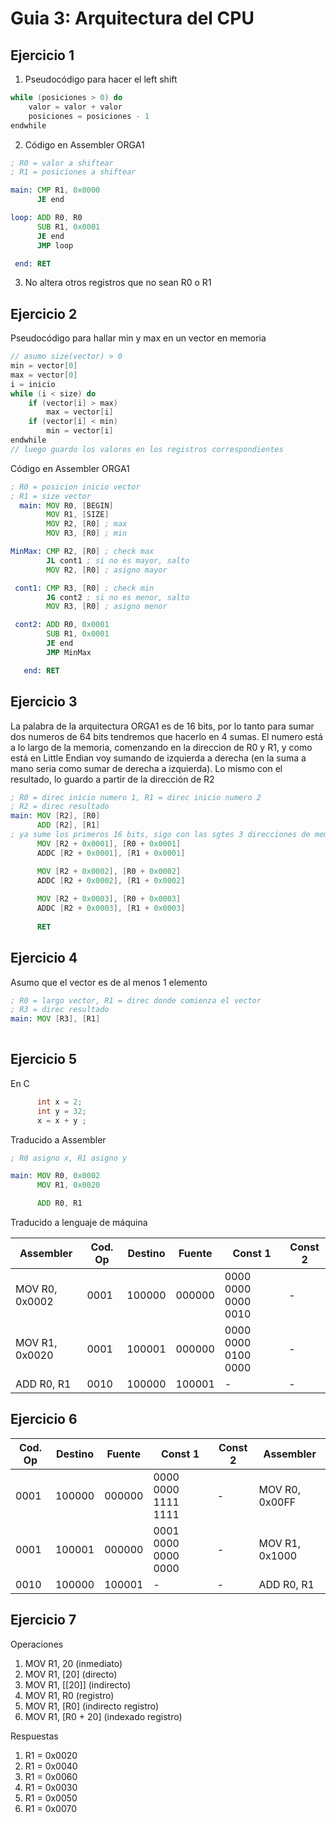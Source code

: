 # Guia 3: Arquitectura del CPU

## Ejercicio 1
1. Pseudocódigo para hacer el left shift
```cpp
while (posiciones > 0) do
    valor = valor + valor
    posiciones = posiciones - 1
endwhile
```

2. Código en Assembler ORGA1

```asm
; R0 = valor a shiftear
; R1 = posiciones a shiftear

main: CMP R1, 0x0000
      JE end

loop: ADD R0, R0
      SUB R1, 0x0001
      JE end
      JMP loop

 end: RET
```

3. No altera otros registros que no sean R0 o R1

## Ejercicio 2
Pseudocódigo para hallar min y max en un vector en memoria
```cpp
// asumo size(vector) > 0
min = vector[0]
max = vector[0]
i = inicio
while (i < size) do
    if (vector[i] > max)
        max = vector[i]
    if (vector[i] < min)
        min = vector[i]
endwhile
// luego guardo los valores en los registros correspondientes
```

Código en Assembler ORGA1

```asm
; R0 = posicion inicio vector
; R1 = size vector
  main: MOV R0, [BEGIN]
        MOV R1, [SIZE]
        MOV R2, [R0] ; max
        MOV R3, [R0] ; min

MinMax: CMP R2, [R0] ; check max
        JL cont1 ; si no es mayor, salto
        MOV R2, [R0] ; asigno mayor

 cont1: CMP R3, [R0] ; check min
        JG cont2 ; si no es menor, salto
        MOV R3, [R0] ; asigno menor

 cont2: ADD R0, 0x0001
        SUB R1, 0x0001
        JE end
        JMP MinMax

   end: RET
```

## Ejercicio 3

La palabra de la arquitectura ORGA1 es de 16 bits, por lo tanto para sumar dos numeros de 64 bits tendremos que hacerlo en 4 sumas. El numero está a lo largo de la memoria, comenzando en la direccion de R0 y R1, y como está en Little Endian voy sumando de izquierda a derecha (en la suma a mano seria como sumar de derecha a izquierda). Lo mismo con el resultado, lo guardo a partir de la dirección de R2

```asm
; R0 = direc inicio numero 1, R1 = direc inicio numero 2
; R2 = direc resultado
main: MOV [R2], [R0]
      ADD [R2], [R1]
; ya sume los primeros 16 bits, sigo con las sgtes 3 direcciones de memoria
      MOV [R2 + 0x0001], [R0 + 0x0001]
      ADDC [R2 + 0x0001], [R1 + 0x0001]

      MOV [R2 + 0x0002], [R0 + 0x0002]
      ADDC [R2 + 0x0002], [R1 + 0x0002]
      
      MOV [R2 + 0x0003], [R0 + 0x0003]
      ADDC [R2 + 0x0003], [R1 + 0x0003]
      
      RET
```

## Ejercicio 4
Asumo que el vector es de al menos 1 elemento

```asm
; R0 = largo vector, R1 = direc donde comienza el vector
; R3 = direc resultado
main: MOV [R3], [R1]
      
```

## Ejercicio 5

En C
```c
      int x = 2;
      int y = 32;
      x = x + y ;
```

Traducido a Assembler
```asm
; R0 asigno x, R1 asigno y

main: MOV R0, 0x0002
      MOV R1, 0x0020

      ADD R0, R1
```

Traducido a lenguaje de máquina  

|   Assembler  | Cod. Op | Destino | Fuente |      Const 1      |   Const 2    |
|--------------|---------|---------|--------|-------------------|--------------|
|MOV R0, 0x0002|  0001   | 100000  | 000000 |0000 0000 0000 0010|      -       |
|MOV R1, 0x0020|  0001   | 100001  | 000000 |0000 0000 0100 0000|      -       |
|ADD R0, R1    |  0010   | 100000  | 100001 |         -         |      -       |


## Ejercicio 6

| Cod. Op | Destino | Fuente |      Const 1      |   Const 2    |   Assembler  |
|---------|---------|--------|-------------------|--------------|--------------|
|  0001   | 100000  | 000000 |0000 0000 1111 1111|      -       |MOV R0, 0x00FF|
|  0001   | 100001  | 000000 |0001 0000 0000 0000|      -       |MOV R1, 0x1000|
|  0010   | 100000  | 100001 |         -         |      -       |ADD R0, R1    |


## Ejercicio 7

Operaciones
1. MOV R1, 20 (inmediato)
2. MOV R1, [20] (directo)
3. MOV R1, [[20]] (indirecto)
4. MOV R1, R0 (registro)
5. MOV R1, [R0] (indirecto registro)
6. MOV R1, [R0 + 20] (indexado registro)

Respuestas
1. R1 = 0x0020
2. R1 = 0x0040
3. R1 = 0x0060
4. R1 = 0x0030
5. R1 = 0x0050
6. R1 = 0x0070